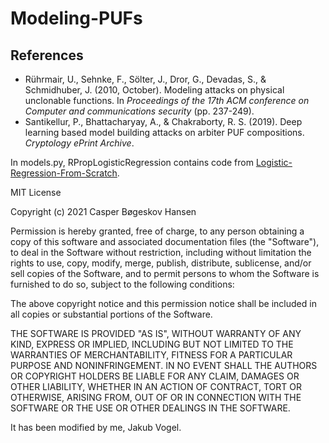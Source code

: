 # Modeling-PUFs





## References
* Rührmair, U., Sehnke, F., Sölter, J., Dror, G., Devadas, S., & Schmidhuber, J. (2010, October). Modeling attacks on physical unclonable functions. In *Proceedings of the 17th ACM conference on Computer and communications security* (pp. 237-249).
* Santikellur, P., Bhattacharyay, A., & Chakraborty, R. S. (2019). Deep learning based model building attacks on arbiter PUF compositions. *Cryptology ePrint Archive*.

In models.py, RPropLogisticRegression contains code from [Logistic-Regression-From-Scratch](https://github.com/casperbh96/Logistic-Regression-From-Scratch).

MIT License

Copyright (c) 2021 Casper Bøgeskov Hansen

Permission is hereby granted, free of charge, to any person obtaining a copy
of this software and associated documentation files (the "Software"), to deal
in the Software without restriction, including without limitation the rights
to use, copy, modify, merge, publish, distribute, sublicense, and/or sell
copies of the Software, and to permit persons to whom the Software is
furnished to do so, subject to the following conditions:

The above copyright notice and this permission notice shall be included in all
copies or substantial portions of the Software.

THE SOFTWARE IS PROVIDED "AS IS", WITHOUT WARRANTY OF ANY KIND, EXPRESS OR
IMPLIED, INCLUDING BUT NOT LIMITED TO THE WARRANTIES OF MERCHANTABILITY,
FITNESS FOR A PARTICULAR PURPOSE AND NONINFRINGEMENT. IN NO EVENT SHALL THE
AUTHORS OR COPYRIGHT HOLDERS BE LIABLE FOR ANY CLAIM, DAMAGES OR OTHER
LIABILITY, WHETHER IN AN ACTION OF CONTRACT, TORT OR OTHERWISE, ARISING FROM,
OUT OF OR IN CONNECTION WITH THE SOFTWARE OR THE USE OR OTHER DEALINGS IN THE
SOFTWARE.

It has been modified by me, Jakub Vogel.